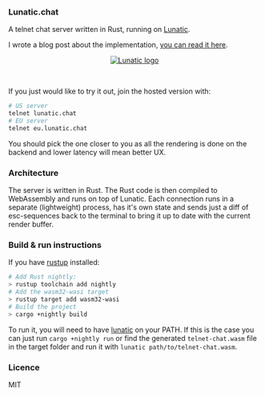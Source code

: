 ### Lunatic.chat

A telnet chat server written in Rust, running on [Lunatic](https://github.com/lunatic-solutions/lunatic).

I wrote a blog post about the implementation,
[you can read it here](https://lunatic.solutions/blog/lunatic-chat/).

<div align="center">
    <a href="#">
        <img src="https://raw.githubusercontent.com/lunatic-solutions/chat/main/assets/ss.png" alt="Lunatic logo">
    </a>
    <p>&nbsp;</p>
</div>

If you just would like to try it out, join the hosted version with:

```bash
# US server
telnet lunatic.chat
# EU server
telnet eu.lunatic.chat
```

You should pick the one closer to you as all the rendering is done on the backend and lower latency
will mean better UX.

### Architecture

The server is written in Rust. The Rust code is then compiled to WebAssembly and runs on top of
Lunatic. Each connection runs in a separate (lightweight) process, has it's own state and sends
just a diff of esc-sequences back to the terminal to bring it up to date with the current render
buffer.

### Build & run instructions

If you have [rustup](https://rustup.rs/) installed:

```bash
# Add Rust nightly:
> rustup toolchain add nightly
# Add the wasm32-wasi target
> rustup target add wasm32-wasi
# Build the project
> cargo +nightly build
```

To run it, you will need to have [lunatic](https://github.com/lunatic-solutions/lunatic) on your PATH.
If this is the case you can just run `cargo +nightly run` or find the generated `telnet-chat.wasm` file
in the target folder and run it with `lunatic path/to/telnet-chat.wasm`.

### Licence

MIT
